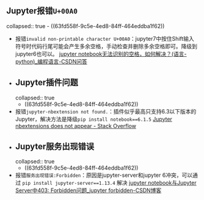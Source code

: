 ## Jupyter报错`U+00A0`
collapsed:: true
	- ((63fd558f-9c5e-4ed8-84ff-464eddba1f62))
- 报错`invalid non-printable character U+00A0`：jupyter7中按住Shift输入符号时代码行尾可能会产生多余空格，手动检查并删除多余空格即可。降级到jupyter6也可以。 [jupyter notebook无法识别的空格，如何解决？(语言-python)_编程语言-CSDN问答](https://ask.csdn.net/questions/8134130)
- ## Jupyter插件问题
  collapsed:: true
	- ((63fd558f-9c5e-4ed8-84ff-464eddba1f62))
- 报错`jupyter-nbextension not found.`：插件似乎最高只支持6.3以下版本的Jupyter，解决方法是降级`pip install notebook==6.1.5` [Jupyter nbextensions does not appear - Stack Overflow](https://stackoverflow.com/questions/49647705/jupyter-nbextensions-does-not-appear)
- ## Jupyter服务出现错误
  collapsed:: true
	- ((63fd558f-9c5e-4ed8-84ff-464eddba1f62))
- 报错`服务出现错误:Forbidden`：原因是jupyter-server和jupyter 6冲突，可以通过 `pip install jupyter-server==1.13.4` 解决 [jupyter notebook与Jupyter Server中403: Forbidden问题_jupyter forbidden-CSDN博客](https://blog.csdn.net/xylnphn/article/details/139830541)